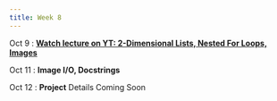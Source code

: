 ```yaml
---
title: Week 8
---
```


Oct 9
: **[Watch lecture on YT: 2-Dimensional Lists, Nested For Loops, Images](https://www.youtube.com/watch?v=hEh_6otWzNs&list=PLr509y092L2_ItskZ_UzAgqlLAUyt8lsx&pp=iAQB)**
  
Oct 11
: **Image I/O, Docstrings**

Oct 12
: **Project** Details Coming Soon

